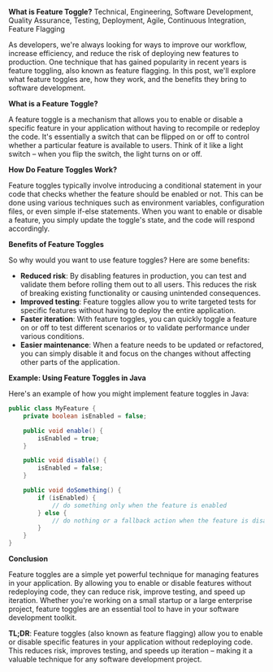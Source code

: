 **What is Feature Toggle?**
Technical, Engineering, Software Development, Quality Assurance, Testing, Deployment, Agile, Continuous Integration, Feature Flagging

As developers, we're always looking for ways to improve our workflow, increase efficiency, and reduce the risk of deploying new features to production. One technique that has gained popularity in recent years is feature toggling, also known as feature flagging. In this post, we'll explore what feature toggles are, how they work, and the benefits they bring to software development.

**What is a Feature Toggle?**

A feature toggle is a mechanism that allows you to enable or disable a specific feature in your application without having to recompile or redeploy the code. It's essentially a switch that can be flipped on or off to control whether a particular feature is available to users. Think of it like a light switch – when you flip the switch, the light turns on or off.

**How Do Feature Toggles Work?**

Feature toggles typically involve introducing a conditional statement in your code that checks whether the feature should be enabled or not. This can be done using various techniques such as environment variables, configuration files, or even simple if-else statements. When you want to enable or disable a feature, you simply update the toggle's state, and the code will respond accordingly.

**Benefits of Feature Toggles**

So why would you want to use feature toggles? Here are some benefits:

* **Reduced risk**: By disabling features in production, you can test and validate them before rolling them out to all users. This reduces the risk of breaking existing functionality or causing unintended consequences.
* **Improved testing**: Feature toggles allow you to write targeted tests for specific features without having to deploy the entire application.
* **Faster iteration**: With feature toggles, you can quickly toggle a feature on or off to test different scenarios or to validate performance under various conditions.
* **Easier maintenance**: When a feature needs to be updated or refactored, you can simply disable it and focus on the changes without affecting other parts of the application.

**Example: Using Feature Toggles in Java**

Here's an example of how you might implement feature toggles in Java:
```java
public class MyFeature {
    private boolean isEnabled = false;

    public void enable() {
        isEnabled = true;
    }

    public void disable() {
        isEnabled = false;
    }

    public void doSomething() {
        if (isEnabled) {
            // do something only when the feature is enabled
        } else {
            // do nothing or a fallback action when the feature is disabled
        }
    }
}
```
**Conclusion**

Feature toggles are a simple yet powerful technique for managing features in your application. By allowing you to enable or disable features without redeploying code, they can reduce risk, improve testing, and speed up iteration. Whether you're working on a small startup or a large enterprise project, feature toggles are an essential tool to have in your software development toolkit.

**TL;DR**: Feature toggles (also known as feature flagging) allow you to enable or disable specific features in your application without redeploying code. This reduces risk, improves testing, and speeds up iteration – making it a valuable technique for any software development project.